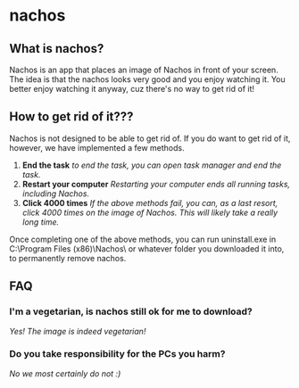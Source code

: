 # nachos
## What is nachos?
Nachos is an app that places an image of Nachos in front of your screen.
The idea is that the nachos looks very good and you enjoy watching it.
You better enjoy watching it anyway, cuz there's no way to get rid of it!

## How to get rid of it???
Nachos is not designed to be able to get rid of. If you do want to get rid of it, however, we have implemented a few methods.
1. **End the task**
   *to end the task, you can open task manager and end the task.*
2. **Restart your computer**
   *Restarting your computer ends all running tasks, including Nachos.*
3. **Click 4000 times**
   *If the above methods fail, you can, as a last resort, click 4000 times on the image of Nachos. This will likely take a really long time.*

Once completing one of the above methods, you can run uninstall.exe in C:\Program Files (x86)\Nachos\ or whatever folder you downloaded it into, to permanently remove nachos.

## FAQ
### I'm a vegetarian, is nachos still ok for me to download?
*Yes! The image is indeed vegetarian!*
### Do you take responsibility for the PCs you harm?
*No we most certainly do not :)*
